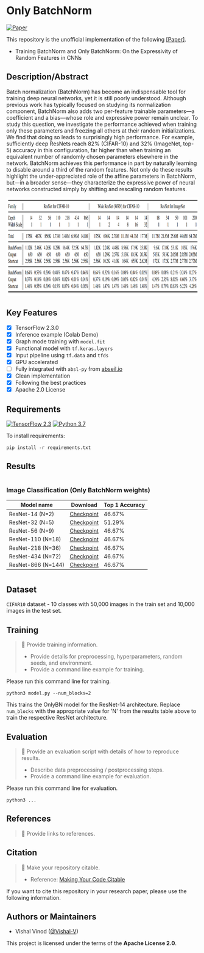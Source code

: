 # Only BatchNorm
  
[![Paper](http://img.shields.io/badge/paper-arXiv.2003.00152-B3181B.svg)](https://arxiv.org/pdf/2003.00152.pdf) 
<!-- [![Open In Colab](https://colab.research.google.com/assets/colab-badge.svg)](https://colab.research.google.com/github/Vishal-V/tf-models/blob/master/...)   -->

This repository is the unofficial implementation of the following [[Paper]](https://arxiv.org/pdf/2003.00152.pdf).

* Training BatchNorm and Only BatchNorm: On the Expressivity of Random Features in CNNs

## Description/Abstract

Batch normalization (BatchNorm) has become an indispensable tool for training
deep neural networks, yet it is still poorly understood. Although previous work
has typically focused on studying its normalization component, BatchNorm also
adds two per-feature trainable parameters—a coefficient and a bias—whose role
and expressive power remain unclear. To study this question, we investigate the
performance achieved when training only these parameters and freezing all others
at their random initializations. We find that doing so leads to surprisingly high
performance. For example, sufficiently deep ResNets reach 82% (CIFAR-10) and
32% (ImageNet, top-5) accuracy in this configuration, far higher than when training
an equivalent number of randomly chosen parameters elsewhere in the network.
BatchNorm achieves this performance in part by naturally learning to disable
around a third of the random features. Not only do these results highlight the
under-appreciated role of the affine parameters in BatchNorm, but—in a broader
sense—they characterize the expressive power of neural networks constructed
simply by shifting and rescaling random features.

  
<img src="../assets/onlybn.png" width="860px" height="257px"/>  
  
<!-- ## History

> :memo: Provide a changelog. -->
  
## Key Features

- [x] TensorFlow 2.3.0
- [x] Inference example (Colab Demo)
- [x] Graph mode training with `model.fit`
- [x] Functional model with `tf.keras.layers`
- [x] Input pipeline using `tf.data` and `tfds`
- [x] GPU accelerated
- [ ] Fully integrated with `absl-py` from [abseil.io](https://abseil.io)
- [x] Clean implementation
- [x] Following the best practices
- [x] Apache 2.0 License

## Requirements

[![TensorFlow 2.3](https://img.shields.io/badge/tensorflow-2.3-brightgreen)](https://github.com/tensorflow/tensorflow/releases/tag/v2.3.0)
[![Python 3.7](https://img.shields.io/badge/python-3.8-blue.svg)](https://www.python.org/downloads/release/python-382/)


To install requirements:

```setup
pip install -r requirements.txt
```

## Results
#
### Image Classification (Only BatchNorm weights) 
 
| Model name | Download | Top 1 Accuracy |
|------------|----------|----------------|
| ResNet-14 (N=2)| [Checkpoint](https://drive.google.com/...) | 46.67% |
| ResNet-32 (N=5)| [Checkpoint](https://drive.google.com/...) | 51.29% |
| ResNet-56 (N=9)| [Checkpoint](https://drive.google.com/...) | 46.67% |
| ResNet-110 (N=18)| [Checkpoint](https://drive.google.com/...) | 46.67% |
| ResNet-218 (N=36)| [Checkpoint](https://drive.google.com/...) | 46.67% |
| ResNet-434 (N=72)| [Checkpoint](https://drive.google.com/...) | 46.67% |
| ResNet-866 (N=144)| [Checkpoint](https://drive.google.com/...) | 46.67% |
#  
## Dataset

`CIFAR10` dataset - 10 classes with 50,000 images in the train set and 10,000 images in the test set.
  

## Training

> :memo: Provide training information.  
>  
> * Provide details for preprocessing, hyperparameters, random seeds, and environment.  
> * Provide a command line example for training.  

Please run this command line for training.

```shell
python3 model.py --num_blocks=2
```
This trains the OnlyBN model for the ResNet-14 architecture. Replace `num_blocks` with the appropriate value for 'N' from the results table above to train the respective ResNet architecture.  
  
## Evaluation

> :memo: Provide an evaluation script with details of how to reproduce results.  
>  
> * Describe data preprocessing / postprocessing steps.  
> * Provide a command line example for evaluation.  

Please run this command line for evaluation.

```shell
python3 ...
```

## References

> :memo: Provide links to references.  

## Citation

> :memo: Make your repository citable.  
>  
> * Reference: [Making Your Code Citable](https://guides.github.com/activities/citable-code/)  

If you want to cite this repository in your research paper, please use the following information.

## Authors or Maintainers

* Vishal Vinod ([@Vishal-V](https://github.com/Vishal-V))
  
This project is licensed under the terms of the **Apache License 2.0**.
